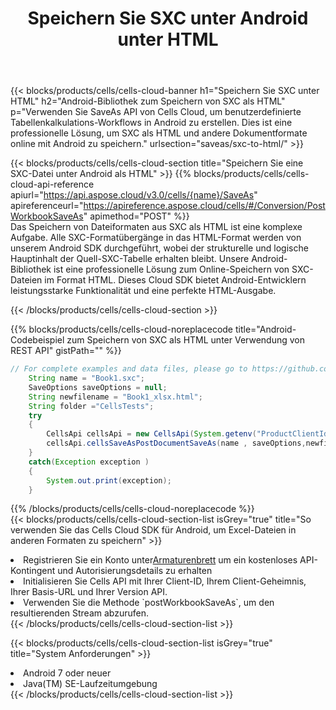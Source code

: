 ﻿---
title:  Speichern Sie SXC unter Android unter HTML
description:  Verwendung des Cloud SDK Aspose.Cells für Android zum Speichern der Datei im SXC-Format als Datei im Format HTML.
kwords: Excel, Save SXC as HTML, REST, Android
howto: How to save SXC as HTML using Aspose.Cells Cloud Android library.
---
{{< blocks/products/cells/cells-cloud-banner h1="Speichern Sie SXC unter HTML" h2="Android-Bibliothek zum Speichern von SXC als HTML" p="Verwenden Sie SaveAs API von Cells Cloud, um benutzerdefinierte Tabellenkalkulations-Workflows in Android zu erstellen. Dies ist eine professionelle Lösung, um SXC als HTML und andere Dokumentformate online mit Android zu speichern." urlsection="saveas/sxc-to-html/" >}}

{{< blocks/products/cells/cells-cloud-section title="Speichern Sie eine SXC-Datei unter Android als HTML" >}}
{{% blocks/products/cells/cells-cloud-api-reference apiurl="https://api.aspose.cloud/v3.0/cells/{name}/SaveAs" apireferenceurl="https://apireference.aspose.cloud/cells/#/Conversion/PostWorkbookSaveAs" apimethod="POST" %}}
<br/>
Das Speichern von Dateiformaten aus SXC als HTML ist eine komplexe Aufgabe. Alle SXC-Formatübergänge in das HTML-Format werden von unserem Android SDK durchgeführt, wobei der strukturelle und logische Hauptinhalt der Quell-SXC-Tabelle erhalten bleibt. Unsere Android-Bibliothek ist eine professionelle Lösung zum Online-Speichern von SXC-Dateien im Format HTML. Dieses Cloud SDK bietet Android-Entwicklern leistungsstarke Funktionalität und eine perfekte HTML-Ausgabe.

{{< /blocks/products/cells/cells-cloud-section >}}

{{% blocks/products/cells/cells-cloud-noreplacecode title="Android-Codebeispiel zum Speichern von SXC als HTML unter Verwendung von REST API" gistPath="" %}}
  
```java
// For complete examples and data files, please go to https://github.com/aspose-cells-cloud/aspose-cells-cloud-android/
    String name = "Book1.sxc";
    SaveOptions saveOptions = null;
    String newfilename = "Book1_xlsx.html";
    String folder ="CellsTests";
    try
    {
        CellsApi cellsApi = new CellsApi(System.getenv("ProductClientId"), System.getenv("ProductClientSecret"));
        cellsApi.cellsSaveAsPostDocumentSaveAs(name , saveOptions,newfilename,false,false,folder,null,null,null,true);                       
    }
    catch(Exception exception )
    {
        System.out.print(exception);
    }
```
  
{{% /blocks/products/cells/cells-cloud-noreplacecode %}}
<br/>
{{< blocks/products/cells/cells-cloud-section-list isGrey="true" title="So verwenden Sie das Cells Cloud SDK für Android, um Excel-Dateien in anderen Formaten zu speichern" >}}
<li> Registrieren Sie ein Konto unter<a href="https://dashboard.aspose.cloud/">Armaturenbrett</a> um ein kostenloses API-Kontingent und Autorisierungsdetails zu erhalten</li>
<li>Initialisieren Sie Cells API mit Ihrer Client-ID, Ihrem Client-Geheimnis, Ihrer Basis-URL und Ihrer Version API.</li>
<li>Verwenden Sie die Methode `postWorkbookSaveAs`, um den resultierenden Stream abzurufen.</li>
{{< /blocks/products/cells/cells-cloud-section-list >}}

{{< blocks/products/cells/cells-cloud-section-list isGrey="true" title="System Anforderungen" >}}
<li>Android 7 oder neuer</li>
<li>Java(TM) SE-Laufzeitumgebung</li>
{{< /blocks/products/cells/cells-cloud-section-list >}}

